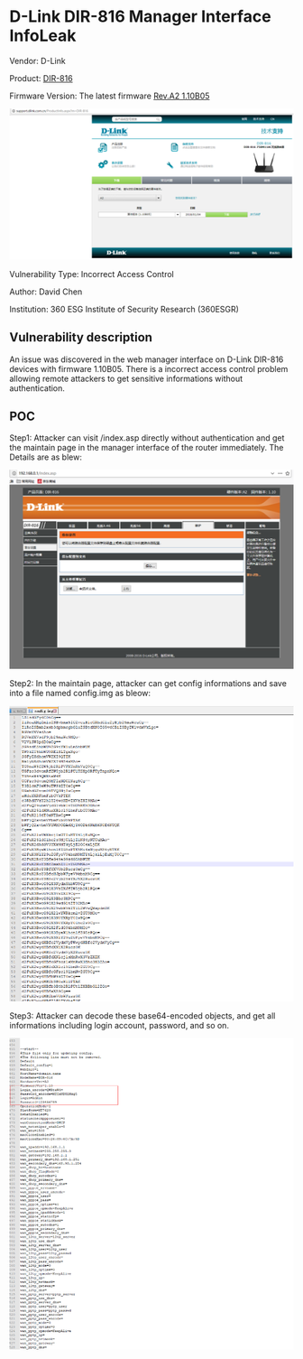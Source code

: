 # D-Link DIR-816 Manager Interface InfoLeak
Vendor: D-Link

Product: [DIR-816](http://support.dlink.com.cn/ProductInfo.aspx?m=DIR-816)

Firmware Version: The latest firmware [Rev.A2 1.10B05](http://support.dlink.com.cn/ProductInfo.aspx?m=DIR-816)

![image](https://github.com/leonW7/D-Link/blob/master/7.PNG)

Vulnerability Type: Incorrect Access Control

Author: David Chen

Institution: 360 ESG Institute of Security Research (360ESGR)

Vulnerability description
-------------------------
An issue was discovered in the web manager interface on D-Link DIR-816 devices with firmware 1.10B05. There is a incorrect access control problem allowing remote attackers to get sensitive informations without authentication.

POC
-------------------------

Step1: Attacker can visit /index.asp directly without authentication and get the maintain page in the manager interface of the router immediately. The Details are as blew:

![image](https://github.com/leonW7/D-Link/blob/master/8.png)

Step2: In the maintain page, attacker can get config informations and save into a file named config.img as bleow:

![image](https://github.com/leonW7/D-Link/blob/master/8-1.png)

Step3: Attacker can decode these base64-encoded objects, and get all informations including login account, password, and so on.

![image](https://github.com/leonW7/D-Link/blob/master/8-2.png)
